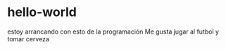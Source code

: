 # hello-world
estoy arrancando con esto de la programación
Me gusta jugar al futbol y tomar cerveza
